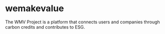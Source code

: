 # wemakevalue
The WMV Project is a platform that connects users and companies through carbon credits and contributes to ESG.
